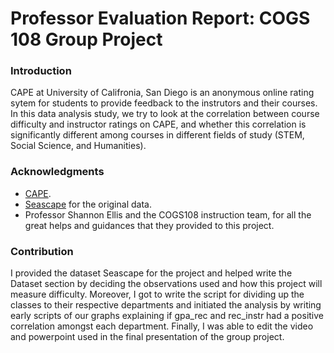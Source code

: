 # Professor Evaluation Report: COGS 108 Group Project



### Introduction

CAPE at University of Califronia, San Diego is an anonymous online rating sytem for students to provide feedback to the instrutors and their courses. In this data analysis study, we try to look at the correlation between course difficulty and instructor ratings on CAPE, and whether this correlation is significantly different among courses in different fields of study (STEM, Social Science, and Humanities).



### Acknowledgments

- <a href=https://cape.ucsd.edu/>CAPE</a>.
- <a href=https://github.com/dcao/seascape>Seascape</a> for the original data.
- Professor Shannon Ellis and the COGS108 instruction team, for all the great helps and guidances that they provided to this project.


### Contribution
I provided the dataset Seascape for the project and helped write the Dataset section by deciding the observations used and how this project will measure difficulty. Moreover, I got to write the script for dividing up the classes to their respective departments and initiated the analysis by writing early scripts of our graphs explaining if gpa_rec and rec_instr had a positive correlation amongst each department. Finally, I was able to edit the video and powerpoint used in the final presentation of the group project.
